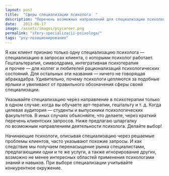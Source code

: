 ```yaml
---
layout: post
title:  "Сферы специализации психолога	"
description: "Перечень возможных направлений для специализации психолога"
date:   2013-06-17			 
image: /assets/images/psycareer.png
permalink: "sfery-specializacii-psixologa/"
tags: "psy-позиционирование"
---
```


<p>Я&nbsp;как клиент признаю только одну специализацию психолога&nbsp;— специализацию в&nbsp;запросах клиента, с&nbsp;которыми психолог работает. Гештальтерапия, символдрама, интегративная психотерапия и&nbsp;прочее&nbsp;— для коллег и&nbsp;любителей рационализаций психологических состояний. Для остальных эти названия&nbsp;— ничего не&nbsp;говорящая абракадабра. Удивительно, почему психологи цепляются за&nbsp;подобные ярлыки и&nbsp;увиливают от&nbsp;правильного обозначения сферы своей специализации.</p>
<p>Указывайте специализацию через направление в&nbsp;психотерапии только в&nbsp;одном случае: когда вы&nbsp;обучаете арт-терапии, гештальту и&nbsp;т.&nbsp;д. Когда целевая аудитория&nbsp;— студенты и&nbsp;выпускники психологических факультетов. В&nbsp;иных случаях объясняйте, что делаете, через краткий перечень клиентских запросов. Ниже предлагаю шпаргалку по&nbsp;возможным направлениям деятельности психолога. Делайте выбор!</p>
<p><amp-img src="http://www.psycareer.ru/uploads/2013/06/3.png" alt="Сферы специализации психолога" width="938" height="710" layout="responsive"></amp-img></p>


<p>Начинающие психологи, описывая специализацию через решаемые проблемы клиентов, часто указывают похожие запросы. И&nbsp;как следствие мы&nbsp;получаем перенасыщение рынка специалистами, предлагающими одни и&nbsp;те&nbsp;же услуги, а&nbsp;также игнорирование других, возможно не&nbsp;менее интересных областей применения психологами знаний и&nbsp;навыков. При выборе специализации учитывайте конкурентное окружение.</p>